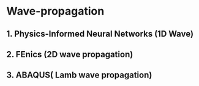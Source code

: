# Wave-propagation
## 1. Physics-Informed Neural Networks (1D Wave) 
## 2. FEnics (2D wave propagation) 
## 3. ABAQUS( Lamb wave propagation)
